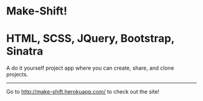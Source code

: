 Make-Shift!
=============
HTML, SCSS, JQuery, Bootstrap, Sinatra
=============

A do it yourself project app where you can create, share, and clone
projects.

_____________

Go to http://make-shift.herokuapp.com/ to check out the site!
